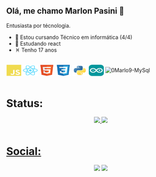 ## Olá, me chamo Marlon Pasini 👋

Entusiasta por técnologia.

- 🔭 Estou cursando Técnico em informática (4/4)
- 🌱 Estudando react 
- ♓ Tenho 17 anos

<div style="display: inline_block"><br>
  <img align="center" alt="0Marlo9-Js" height="30" width="40" src="https://raw.githubusercontent.com/devicons/devicon/master/icons/javascript/javascript-plain.svg">
  <img align="center" alt="0Marlo9-React" height="30" width="40" src="https://raw.githubusercontent.com/devicons/devicon/master/icons/react/react-original.svg">
  <img align="center" alt="0Marlo9-HTML" height="30" width="40" src="https://raw.githubusercontent.com/devicons/devicon/master/icons/html5/html5-original.svg">
  <img align="center" alt="0Marlo9-CSS" height="30" width="40" src="https://raw.githubusercontent.com/devicons/devicon/master/icons/css3/css3-original.svg">
  <img align="center" alt="0Marlo9-Python" height="30" width="40" src="https://raw.githubusercontent.com/devicons/devicon/master/icons/python/python-original.svg">
  <img align="center" alt="0Marlo9-INO" height="30" width="40" src="https://github.com/tandpfun/skill-icons/blob/main/icons/Arduino.svg">
  <img align="center" alt="0Marlo9-MySql" height="40" width="50" src="https://cdn.jsdelivr.net/gh/devicons/devicon/icons/mysql/mysql-original-wordmark.svg">
</div>
<br>


<p><h1>Status: </h1>
<div align="center">
  <a href="https://github.com/0Marlo9">
  <img height="160em" src="https://github-readme-stats.vercel.app/api?username=0Marlo9&theme=tokyonight&show_icons=true" />
    
  <img height="160em" src="https://github-readme-stats.vercel.app/api/top-langs/?username=0Marlo9&layout=compact&theme=tokyonight"/>
</div>
<br>

<p><h1>Social: </h1></p>
<div align="center">
    <a href="https://www.instagram.com/marlon_pasini_" target="_blank"><img src="https://img.shields.io/badge/-Instagram-%23E4405F?style=for-the-badge&logo=instagram&logoColor=white" target="_blank"></a>
    <a href = "mailto:marlonpasini2612@gmail.com"><img src="https://img.shields.io/badge/-Gmail-%23333?style=for-the-badge&logo=gmail&logoColor=white" target="_blank"></a>
</div>
